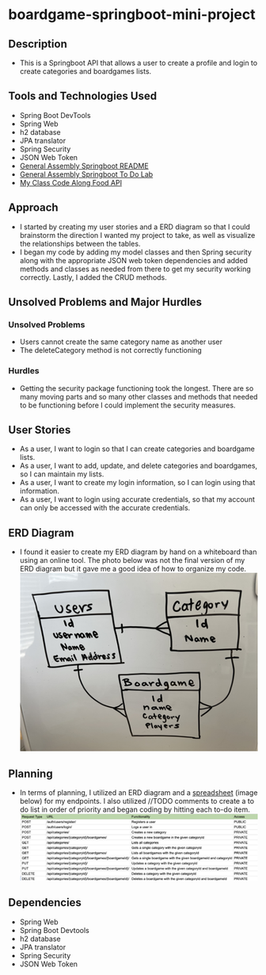 # boardgame-springboot-mini-project

## Description
- This is a Springboot API that allows a user to create a profile and login to create categories and boardgames lists.

## Tools and Technologies Used
- Spring Boot DevTools
- Spring Web
- h2 database
- JPA translator
- Spring Security
- JSON Web Token
- [General Assembly Springboot README](https://git.generalassemb.ly/sureshmelvinsigera/Java-Spring-Boot-lecture/blob/spring-2-7-8/README.md#day-01
  )
- [General Assembly Springboot To Do Lab](https://git.generalassemb.ly/java-interapt-7-31/spring-boot-todo-lab)
- [My Class Code Along Food API](https://github.com/lizabawa/food)

## Approach
- I started by creating my user stories and a ERD diagram so that I could brainstorm the direction I wanted my project to take, as well as visualize the relationships between the tables.
- I began my code by adding my model classes and then Spring security along with the appropriate JSON web token dependencies and added methods and classes as needed from there to get my security working correctly. Lastly, I added the CRUD methods.

## Unsolved Problems and Major Hurdles
### Unsolved Problems
- Users cannot create the same category name as another user
- The deleteCategory method is not correctly functioning

### Hurdles
- Getting the security package functioning took the longest. There are so many moving parts and so many other classes and methods that needed to be functioning before I could implement the security measures.

## User Stories
- As a user, I want to login so that I can create categories and boardgame lists.
- As a user, I want to add, update, and delete categories and boardgames, so I can maintain my lists.
- As a user, I want to create my login information, so I can login using that information.
- As a user, I want to login using accurate credentials, so that my account can only be accessed with the accurate credentials.

## ERD Diagram
- I found it easier to create my ERD diagram by hand on a whiteboard than using an online tool. The photo below was not the final version of my ERD diagram but it gave me a good idea of how to organize my code.
![ERD Diagram](https://github.com/lizabawa/boardgame-springboot-mini-project/blob/fa79a37ee68e2c1a36b08e60ed467a0a2797b27e/src/image/ERD%20Diagram.jpeg)


## Planning
- In terms of planning, I utilized an ERD diagram and a [spreadsheet](https://docs.google.com/spreadsheets/d/1aeuLdyFBMQ7PxdJf1v-rc167PWryu8HmBvivUike19s/edit#gid=0) (image below)
  for my endpoints. I also utilized //TODO comments to create a to do list in order of priority and began coding by hitting each to-do item.
![Endpoints](https://github.com/lizabawa/boardgame-springboot-mini-project/blob/dc40f95aeda54ec94e1446b11fabbb3f182b2740/src/image/Endpoints.png)

## Dependencies
- Spring Web
- Spring Boot Devtools
- h2 database
- JPA translator
- Spring Security
- JSON Web Token